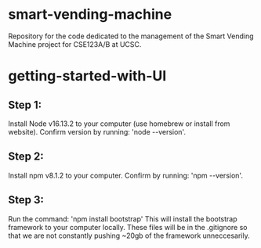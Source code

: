 # smart-vending-machine
  Repository for the code dedicated to the management of the Smart Vending Machine project for CSE123A/B at UCSC.

# getting-started-with-UI
## Step 1:
  Install Node v16.13.2 to your computer (use homebrew or install from website). Confirm version by running: 'node --version'.
## Step 2:
  Install npm v8.1.2 to your computer. Confirm by running: 'npm --version'.
## Step 3:
  Run the command: 'npm install bootstrap'
  This will install the bootstrap framework to your computer locally. These files will be in the .gitignore so that we are not constantly pushing ~20gb of the framework unneccesarily.
  